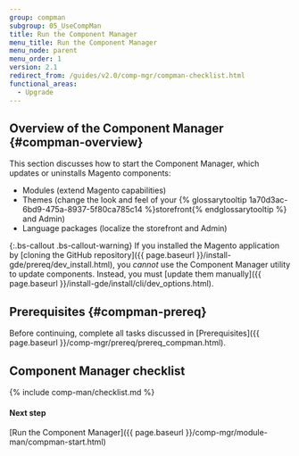 ```yaml
---
group: compman
subgroup: 05_UseCompMan
title: Run the Component Manager
menu_title: Run the Component Manager
menu_node: parent
menu_order: 1
version: 2.1
redirect_from: /guides/v2.0/comp-mgr/compman-checklist.html
functional_areas:
  - Upgrade
---
```


## Overview of the Component Manager {#compman-overview}

This section discusses how to start the Component Manager, which updates or uninstalls Magento components:

*	Modules (extend Magento capabilities)
*	Themes (change the look and feel of your {% glossarytooltip 1a70d3ac-6bd9-475a-8937-5f80ca785c14 %}storefront{% endglossarytooltip %} and Admin)
*	Language packages (localize the storefront and Admin)

{:.bs-callout .bs-callout-warning}
If you installed the Magento application by [cloning the GitHub repository]({{ page.baseurl }}/install-gde/prereq/dev_install.html), you _cannot_ use the Component Manager utility to update components. Instead, you must [update them manually]({{ page.baseurl }}/install-gde/install/cli/dev_options.html).

## Prerequisites {#compman-prereq}

Before continuing, complete all tasks discussed in [Prerequisites]({{ page.baseurl }}/comp-mgr/prereq/prereq_compman.html).

## Component Manager checklist
{% include comp-man/checklist.md %}

#### Next step
[Run the Component Manager]({{ page.baseurl }}/comp-mgr/module-man/compman-start.html)
